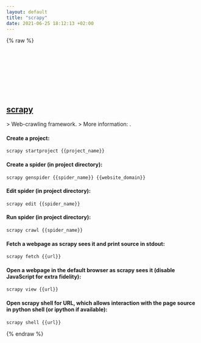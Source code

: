 ```yaml
---
layout: default
title: "scrapy"
date: 2021-06-25 18:12:13 +02:00
---
```

{% raw %}
<h2 id="scrapy">
  <a href="/en/common/scrapy.html">scrapy</a> <a href="#scrapy"><svg class="icon">
    <use href="/assets/images/unicode_sprite.svg#link" />
  </svg></a>
</h2>
> Web-crawling framework.
> More information: <https://scrapy.org>.

#### Create a project:
```shell
scrapy startproject {{project_name}}
```
#### Create a spider (in project directory):
```shell
scrapy genspider {{spider_name}} {{website_domain}}
```
#### Edit spider (in project directory):
```shell
scrapy edit {{spider_name}}
```
#### Run spider (in project directory):
```shell
scrapy crawl {{spider_name}}
```
#### Fetch a webpage as scrapy sees it and print source in stdout:
```shell
scrapy fetch {{url}}
```
#### Open a webpage in the default browser as scrapy sees it (disable JavaScript for extra fidelity):
```shell
scrapy view {{url}}
```
#### Open scrapy shell for URL, which allows interaction with the page source in python shell (or ipython if available):
```shell
scrapy shell {{url}}
```
{% endraw %}